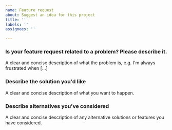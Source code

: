 ```yaml
---
name: Feature request
about: Suggest an idea for this project
title: ''
labels: ''
assignees: ''

---
```


### Is your feature request related to a problem? Please describe it.
A clear and concise description of what the problem is, e.g. I'm always frustrated when [...]

### Describe the solution you'd like
A clear and concise description of what you want to happen.

### Describe alternatives you've considered
A clear and concise description of any alternative solutions or features you have considered.
